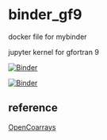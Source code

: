# binder_gf9
docker file for mybinder 

 jupyter kernel for gfortran 9 


[![Binder](https://mybinder.org/badge_logo.svg)](https://mybinder.org/v2/gh/f66blog/binder_gf9/masteri?urlpath=lab)

[![Binder](https://mybinder.org/badge_logo.svg)](https://mybinder.org/v2/gh/f66blog/binder_gf9/master?urlpath=tree/examples/example.ipynb)


## reference
[OpenCoarrays](https://github.com/sourceryinstitute/OpenCoarrays)
